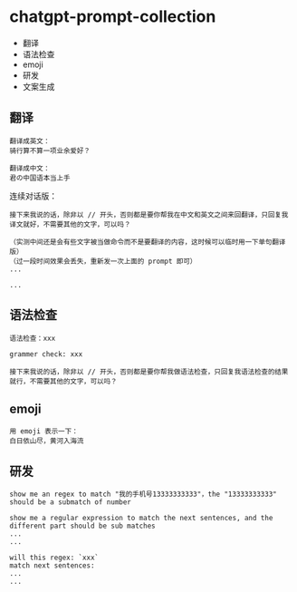 # chatgpt-prompt-collection

- 翻译
- 语法检查
- emoji
- 研发
- 文案生成

## 翻译

```
翻译成英文：
骑行算不算一项业余爱好？

翻译成中文：
君の中国语本当上手
```
连续对话版：
```
接下来我说的话，除非以 // 开头，否则都是要你帮我在中文和英文之间来回翻译，只回复我译文就好，不需要其他的文字，可以吗？

（实测中间还是会有些文字被当做命令而不是要翻译的内容，这时候可以临时用一下单句翻译版）
（过一段时间效果会丢失，重新发一次上面的 prompt 即可）
...

...
```

## 语法检查

```
语法检查：xxx

grammer check: xxx
```

```
接下来我说的话，除非以 // 开头，否则都是要你帮我做语法检查，只回复我语法检查的结果就行，不需要其他的文字，可以吗？
```

## emoji

```
用 emoji 表示一下：
白日依山尽，黄河入海流
```

## 研发

```
show me an regex to match "我的手机号13333333333"，the "13333333333" should be a submatch of number

show me a regular expression to match the next sentences, and the different part should be sub matches
...
...

will this regex: `xxx`
match next sentences:
...
...
```
